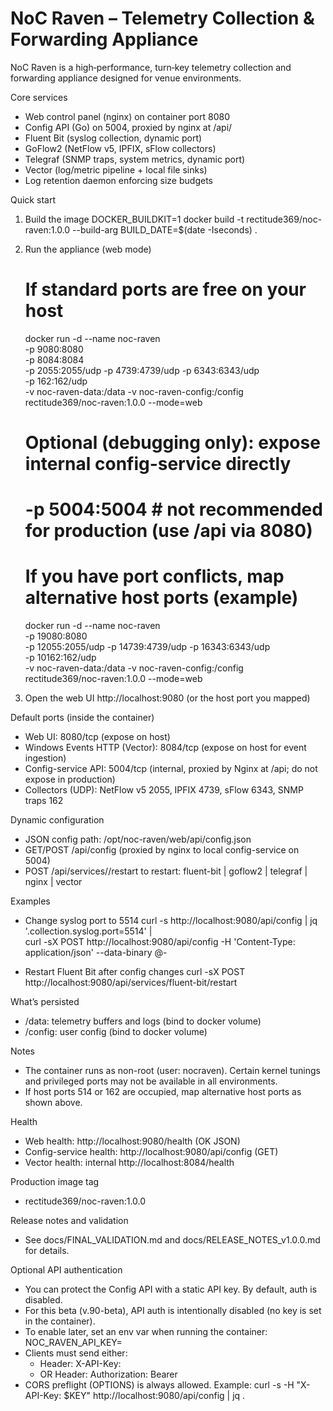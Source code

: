 # NoC Raven – Telemetry Collection & Forwarding Appliance

NoC Raven is a high‑performance, turn‑key telemetry collection and forwarding appliance designed for venue environments.

Core services
- Web control panel (nginx) on container port 8080
- Config API (Go) on 5004, proxied by nginx at /api/
- Fluent Bit (syslog collection, dynamic port)
- GoFlow2 (NetFlow v5, IPFIX, sFlow collectors)
- Telegraf (SNMP traps, system metrics, dynamic port)
- Vector (log/metric pipeline + local file sinks)
- Log retention daemon enforcing size budgets

Quick start
1) Build the image
   DOCKER_BUILDKIT=1 docker build -t rectitude369/noc-raven:1.0.0 --build-arg BUILD_DATE=$(date -Iseconds) .

2) Run the appliance (web mode)
   # If standard ports are free on your host
   docker run -d --name noc-raven \
     -p 9080:8080 \
     -p 8084:8084 \
     -p 2055:2055/udp -p 4739:4739/udp -p 6343:6343/udp \
     -p 162:162/udp \
     -v noc-raven-data:/data -v noc-raven-config:/config \
     rectitude369/noc-raven:1.0.0 --mode=web

   # Optional (debugging only): expose internal config-service directly
   # -p 5004:5004  # not recommended for production (use /api via 8080)

   # If you have port conflicts, map alternative host ports (example)
   docker run -d --name noc-raven \
     -p 19080:8080 \
     -p 12055:2055/udp -p 14739:4739/udp -p 16343:6343/udp \
     -p 10162:162/udp \
     -v noc-raven-data:/data -v noc-raven-config:/config \
     rectitude369/noc-raven:1.0.0 --mode=web

3) Open the web UI
   http://localhost:9080   (or the host port you mapped)

Default ports (inside the container)
- Web UI: 8080/tcp (expose on host)
- Windows Events HTTP (Vector): 8084/tcp (expose on host for event ingestion)
- Config-service API: 5004/tcp (internal, proxied by Nginx at /api; do not expose in production)
- Collectors (UDP): NetFlow v5 2055, IPFIX 4739, sFlow 6343, SNMP traps 162

Dynamic configuration
- JSON config path: /opt/noc-raven/web/api/config.json
- GET/POST /api/config (proxied by nginx to local config-service on 5004)
- POST /api/services/<name>/restart to restart: fluent-bit | goflow2 | telegraf | nginx | vector

Examples
- Change syslog port to 5514
  curl -s http://localhost:9080/api/config | jq '.collection.syslog.port=5514' | \
  curl -sX POST http://localhost:9080/api/config -H 'Content-Type: application/json' --data-binary @-

- Restart Fluent Bit after config changes
  curl -sX POST http://localhost:9080/api/services/fluent-bit/restart

What’s persisted
- /data: telemetry buffers and logs (bind to docker volume)
- /config: user config (bind to docker volume)

Notes
- The container runs as non-root (user: nocraven). Certain kernel tunings and privileged ports may not be available in all environments.
- If host ports 514 or 162 are occupied, map alternative host ports as shown above.

Health
- Web health: http://localhost:9080/health (OK JSON)
- Config-service health: http://localhost:9080/api/config (GET)
- Vector health: internal http://localhost:8084/health

Production image tag
- rectitude369/noc-raven:1.0.0

Release notes and validation
- See docs/FINAL_VALIDATION.md and docs/RELEASE_NOTES_v1.0.0.md for details.

Optional API authentication
- You can protect the Config API with a static API key. By default, auth is disabled.
- For this beta (v.90-beta), API auth is intentionally disabled (no key is set in the container).
- To enable later, set an env var when running the container: NOC_RAVEN_API_KEY=<your-key>
- Clients must send either:
  - Header: X-API-Key: <your-key>
  - OR Header: Authorization: Bearer <your-key>
- CORS preflight (OPTIONS) is always allowed. Example:
  curl -s -H "X-API-Key: $KEY" http://localhost:9080/api/config | jq .

